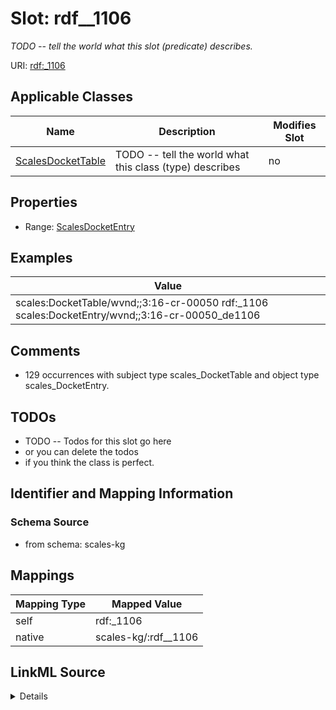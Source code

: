 

# Slot: rdf__1106


_TODO -- tell the world what this slot (predicate) describes._





URI: [rdf:_1106](http://www.w3.org/1999/02/22-rdf-syntax-ns#_1106)



<!-- no inheritance hierarchy -->





## Applicable Classes

| Name | Description | Modifies Slot |
| --- | --- | --- |
| [ScalesDocketTable](../classes/ScalesDocketTable.md) | TODO -- tell the world what this class (type) describes |  no  |







## Properties

* Range: [ScalesDocketEntry](../classes/ScalesDocketEntry.md)






## Examples

| Value |
| --- |
| scales:DocketTable/wvnd;;3:16-cr-00050 rdf:_1106 scales:DocketEntry/wvnd;;3:16-cr-00050_de1106 |

## Comments

* 129 occurrences with subject type scales_DocketTable and object type scales_DocketEntry.

## TODOs

* TODO -- Todos for this slot go here
* or you can delete the todos
* if you think the class is perfect.

## Identifier and Mapping Information







### Schema Source


* from schema: scales-kg




## Mappings

| Mapping Type | Mapped Value |
| ---  | ---  |
| self | rdf:_1106 |
| native | scales-kg/:rdf__1106 |




## LinkML Source

<details>
```yaml
name: rdf__1106
description: TODO -- tell the world what this slot (predicate) describes.
todos:
- TODO -- Todos for this slot go here
- or you can delete the todos
- if you think the class is perfect.
comments:
- 129 occurrences with subject type scales_DocketTable and object type scales_DocketEntry.
examples:
- value: scales:DocketTable/wvnd;;3:16-cr-00050 rdf:_1106 scales:DocketEntry/wvnd;;3:16-cr-00050_de1106
from_schema: scales-kg
rank: 1000
slot_uri: rdf:_1106
alias: rdf__1106
domain_of:
- scales_DocketTable
range: scales_DocketEntry

```
</details>